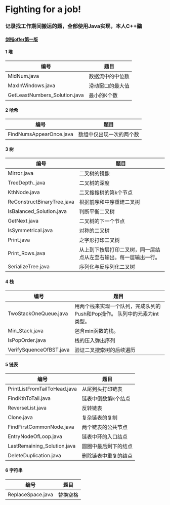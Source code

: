 # Fighting for a job!

### 记录找工作期间搬运的题，全部使用Java实现，本人C++鶸

#### [剑指offer第一版](https://www.nowcoder.com/ta/coding-interviews)

#### 1 堆

编号  | 题目 
---|---
MidNum.java | 数据流中的中位数
MaxInWindows.java | 滑动窗口的最大值
GetLeastNumbers_Solution.java  | 最小的K个数

#### 2 哈希

编号  | 题目 
---|---
FindNumsAppearOnce.java | 数组中仅出现一次的两个数

#### 3 树

编号  | 题目 
---|---
Mirror.java | 二叉树的镜像
TreeDepth..java | 二叉树的深度
KthNode.java | 二叉搜搜树的第k个节点
ReConstructBinaryTree.java | 根据前序和中序重建二叉树
IsBalanced_Solution.java | 判断平衡二叉树
GetNext.java | 二叉树的下一个节点
IsSymmetrical.java | 对称的二叉树
Print.java | 之字形打印二叉树
Print_Rows.java |从上到下按层打印二叉树，同一层结点从左至右输出。每一层输出一行。
SerializeTree.java |序列化与反序列化二叉树

#### 4 栈
编号  | 题目 
---|---
TwoStackOneQueue.java |用两个栈来实现一个队列，完成队列的Push和Pop操作。 队列中的元素为int类型。
Min_Stack.java |包含min函数的栈。
IsPopOrder.java |栈的压入弹出序列
VerifySquenceOfBST.java |验证二叉搜索树的后续遍历

#### 5 链表
编号  | 题目 
---|---
PrintListFromTailToHead.java |从尾到头打印链表
FindKthToTail.java |链表中倒数第k个结点
ReverseList.java |反转链表
Clone.java |复杂链表的复制
FindFirstCommonNode.java |两个链表的公共节点
EntryNodeOfLoop.java |链表中环的入口结点
LastRemaining_Solution.java |圆圈中最后剩下的结点
DeleteDuplication.java |删除链表中重复的结点

#### 6 字符串
编号  | 题目 
---|---
ReplaceSpace.java |替换空格



